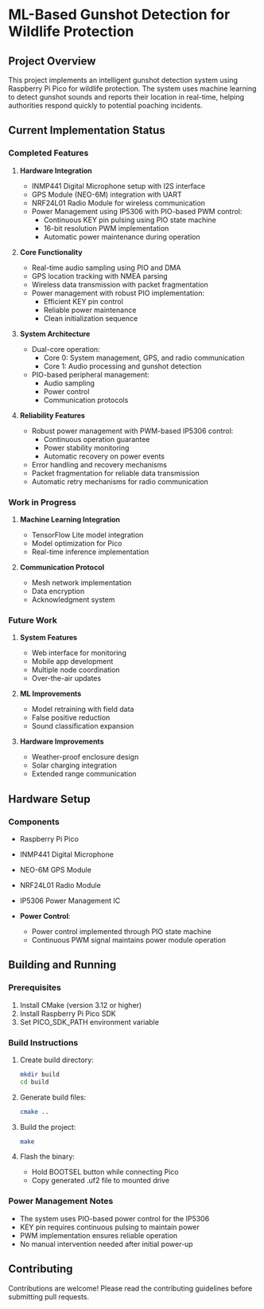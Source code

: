 # ML-Based Gunshot Detection for Wildlife Protection

## Project Overview
This project implements an intelligent gunshot detection system using Raspberry Pi Pico for wildlife protection. The system uses machine learning to detect gunshot sounds and reports their location in real-time, helping authorities respond quickly to potential poaching incidents.

## Current Implementation Status

### Completed Features
1. **Hardware Integration**
   - INMP441 Digital Microphone setup with I2S interface
   - GPS Module (NEO-6M) integration with UART
   - NRF24L01 Radio Module for wireless communication
   - Power Management using IP5306 with PIO-based PWM control:
     - Continuous KEY pin pulsing using PIO state machine
     - 16-bit resolution PWM implementation
     - Automatic power maintenance during operation

2. **Core Functionality**
   - Real-time audio sampling using PIO and DMA
   - GPS location tracking with NMEA parsing
   - Wireless data transmission with packet fragmentation
   - Power management with robust PIO implementation:
     - Efficient KEY pin control
     - Reliable power maintenance
     - Clean initialization sequence

3. **System Architecture**
   - Dual-core operation:
     - Core 0: System management, GPS, and radio communication
     - Core 1: Audio processing and gunshot detection
   - PIO-based peripheral management:
     - Audio sampling
     - Power control
     - Communication protocols

4. **Reliability Features**
   - Robust power management with PWM-based IP5306 control:
     - Continuous operation guarantee
     - Power stability monitoring
     - Automatic recovery on power events
   - Error handling and recovery mechanisms
   - Packet fragmentation for reliable data transmission
   - Automatic retry mechanisms for radio communication

### Work in Progress
1. **Machine Learning Integration**
   - TensorFlow Lite model integration
   - Model optimization for Pico
   - Real-time inference implementation

2. **Communication Protocol**
   - Mesh network implementation
   - Data encryption
   - Acknowledgment system

### Future Work
1. **System Features**
   - Web interface for monitoring
   - Mobile app development
   - Multiple node coordination
   - Over-the-air updates

2. **ML Improvements**
   - Model retraining with field data
   - False positive reduction
   - Sound classification expansion

3. **Hardware Improvements**
   - Weather-proof enclosure design
   - Solar charging integration
   - Extended range communication

## Hardware Setup
### Components
- Raspberry Pi Pico
- INMP441 Digital Microphone
- NEO-6M GPS Module
- NRF24L01 Radio Module
- IP5306 Power Management IC

- **Power Control**:
  - Power control implemented through PIO state machine
  - Continuous PWM signal maintains power module operation

## Building and Running
### Prerequisites
1. Install CMake (version 3.12 or higher)
2. Install Raspberry Pi Pico SDK
3. Set PICO_SDK_PATH environment variable

### Build Instructions
1. Create build directory:
   ```bash
   mkdir build
   cd build
   ```

2. Generate build files:
   ```bash
   cmake ..
   ```

3. Build the project:
   ```bash
   make
   ```

4. Flash the binary:
   - Hold BOOTSEL button while connecting Pico
   - Copy generated .uf2 file to mounted drive

### Power Management Notes
- The system uses PIO-based power control for the IP5306
- KEY pin requires continuous pulsing to maintain power
- PWM implementation ensures reliable operation
- No manual intervention needed after initial power-up

## Contributing
Contributions are welcome! Please read the contributing guidelines before submitting pull requests.